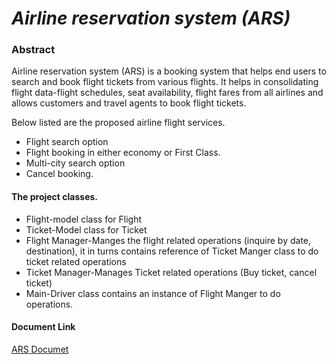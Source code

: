 # *Airline reservation system (ARS)* 

### Abstract
Airline reservation system (ARS) is a booking system that helps end users to search and book flight tickets
from various flights.
It helps in consolidating flight data-flight schedules, seat availability, flight fares from all airlines and allows
customers and travel agents to book flight tickets.

Below listed are the proposed airline flight services.

* Flight search option
* Flight booking in either economy or First Class.
* Multi-city search option
* Cancel booking.
#### The project classes.
* Flight-model class for Flight
* Ticket-Model class for Ticket
* Flight Manager-Manges the flight related operations (inquire by date, destination), it in turns
contains reference of Ticket Manger class to do ticket related operations
* Ticket Manager-Manages Ticket related operations (Buy ticket, cancel ticket)
* Main-Driver class contains an instance of Flight Manger to do operations.

#### Document Link

[ARS Documet](https://drive.google.com/file/d/1Gd_Fv5TOQahfIoIwMl3tuABgIcZn2dAp/view?usp=sharing)
